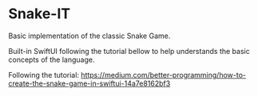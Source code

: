 # Snake-IT

Basic implementation of the classic Snake Game.

Built-in SwiftUI following the tutorial bellow to help understands the basic concepts of the language.

Following the tutorial: https://medium.com/better-programming/how-to-create-the-snake-game-in-swiftui-14a7e8162bf3
